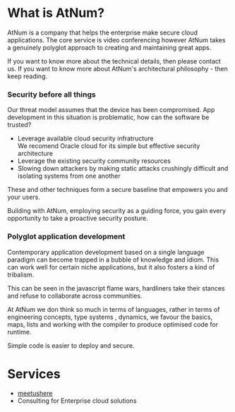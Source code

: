 What is AtNum?
=
AtNum is a company that helps the enterprise make secure cloud applications. The core service is video conferencing however AtNum takes a genuinely polyglot approach to creating and maintaining great apps.

If you want to know more about the technical details, then please contact us. If you want to know more about AtNum's architectural philosophy - then keep reading.

### Security before all things
Our threat model assumes that the device has been compromised. App development in this situation is problematic, how can the software be trusted?

- Leverage available cloud security infratructure  
    We recomend Oracle cloud for its simple but effective security architecture
- Leverage the existing security community resources
- Slowing down attackers by making static attacks crushingly difficult and isolating systems from one another

These and other techniques form a secure baseline that empowers you and your users.

Building with AtNum, employing security as a guiding force, you gain every opportunity to take a proactive security posture.

### Polyglot application development
Contemporary application development based on  a single language paradigm can become trapped in a bubble of knowledge and idiom. This can work well for certain niche applications, but it also fosters a kind of tribalism.

This can be seen in the  javascript flame wars, hardliners take their stances and refuse to collaborate across communities.

At AtNum we don think so much in terms of languages, rather in terms of engineering concepts,  type systems , dynamics, we favour the basics, maps, lists and working with the compiler to produce optimised code for runtime.  

Simple code is easier to deploy and secure.


Services
=
- [meetushere](https://meetushere.com)
- Consulting for Enterprise cloud solutions  

 
